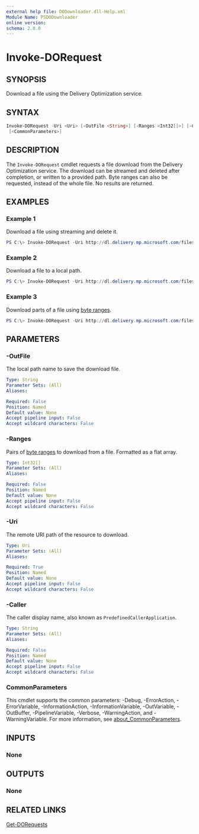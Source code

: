 ```yaml
---
external help file: DODownloader.dll-Help.xml
Module Name: PSDODownloader
online version:
schema: 2.0.0
---
```


# Invoke-DORequest

## SYNOPSIS

Download a file using the Delivery Optimization service.

## SYNTAX

```powershell
Invoke-DORequest -Uri <Uri> [-OutFile <String>] [-Ranges <Int32[]>] [-Caller <String>]
 [<CommonParameters>]
```

## DESCRIPTION

The `Invoke-DORequest` cmdlet requests a file download from the Delivery Optimization service.
The download can be streamed and deleted after completion, or written to a provided path. Byte ranges can also be requested, instead of the whole file.
No results are returned.

## EXAMPLES

### Example 1

Download a file using streaming and delete it.

```powershell
PS C:\> Invoke-DORequest -Uri http://dl.delivery.mp.microsoft.com/filestreamingservice/files/52fa8751-747d-479d-8f22-e32730cc0eb1
```

### Example 2

Download a file to a local path.

```powershell
PS C:\> Invoke-DORequest -Uri http://dl.delivery.mp.microsoft.com/filestreamingservice/files/52fa8751-747d-479d-8f22-e32730cc0eb1 -OutFile download.exe
```

### Example 3

Download parts of a file using [byte ranges](https://learn.microsoft.com/en-us/windows/win32/api/deliveryoptimization/ns-deliveryoptimization-do_download_range).

```powershell
PS C:\> Invoke-DORequest -Uri http://dl.delivery.mp.microsoft.com/filestreamingservice/files/52fa8751-747d-479d-8f22-e32730cc0eb1 -Ranges 10,65536,131072,65536
```

## PARAMETERS

### -OutFile

The local path name to save the download file.

```yaml
Type: String
Parameter Sets: (All)
Aliases:

Required: False
Position: Named
Default value: None
Accept pipeline input: False
Accept wildcard characters: False
```

### -Ranges

Pairs of [byte ranges](https://learn.microsoft.com/en-us/windows/win32/api/deliveryoptimization/ns-deliveryoptimization-do_download_range) to download from a file. Formatted as a flat array.

```yaml
Type: Int32[]
Parameter Sets: (All)
Aliases:

Required: False
Position: Named
Default value: None
Accept pipeline input: False
Accept wildcard characters: False
```

### -Uri

The remote URI path of the resource to download.

```yaml
Type: Uri
Parameter Sets: (All)
Aliases:

Required: True
Position: Named
Default value: None
Accept pipeline input: False
Accept wildcard characters: False
```

### -Caller

The caller display name, also known as `PredefinedCallerApplication`.

```yaml
Type: String
Parameter Sets: (All)
Aliases:

Required: False
Position: Named
Default value: None
Accept pipeline input: False
Accept wildcard characters: False
```

### CommonParameters

This cmdlet supports the common parameters: -Debug, -ErrorAction, -ErrorVariable, -InformationAction, -InformationVariable, -OutVariable, -OutBuffer, -PipelineVariable, -Verbose, -WarningAction, and -WarningVariable. For more information, see [about_CommonParameters](http://go.microsoft.com/fwlink/?LinkID=113216).

## INPUTS

### None

## OUTPUTS

### None <!-- markdownlint-disable MD024 -->

## RELATED LINKS

[Get-DORequests](Get-DORequests.md)

